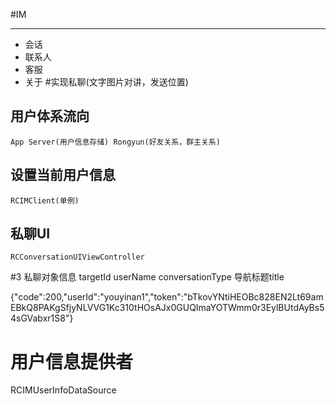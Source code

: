 #IM 
***
* 会话 
* 联系人 
* 客服 
* 关于
#实现私聊(文字图片对讲，发送位置)
## 用户体系流向
	App Server(用户信息存储) Rongyun(好友关系，群主关系)
## 设置当前用户信息
	RCIMClient(单例)
## 私聊UI
	RCConversationUIViewController
#3 私聊对象信息
	targetId
	userName
	conversationType
	导航标题title

{"code":200,"userId":"youyinan1","token":"bTkovYNtiHEOBc828EN2Lt69amEBkQ8PAKgSfjyNLVVG1Kc310tHOsAJx0GUQImaYOTWmm0r3EylBUtdAyBs54sGVabxr1S8"}

# 用户信息提供者
RCIMUserInfoDataSource
